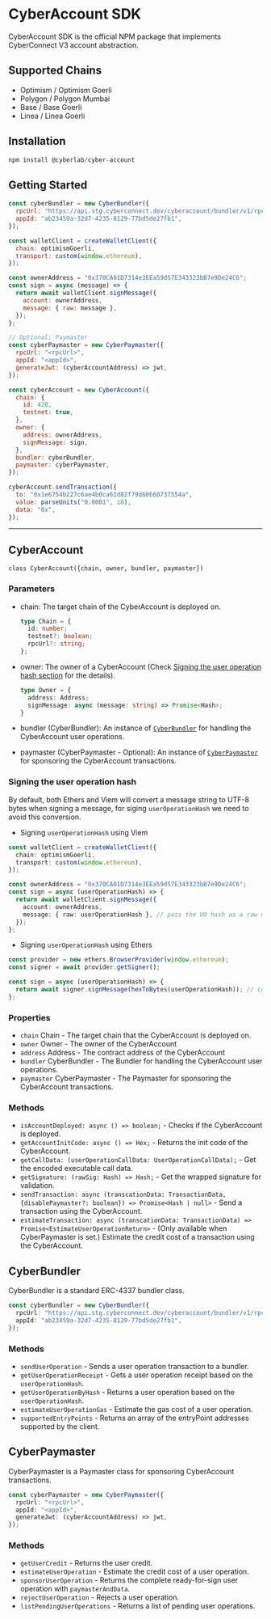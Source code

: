 # CyberAccount SDK

CyberAccount SDK is the official NPM package that implements CyberConnect V3 account abstraction.

## Supported Chains

- Optimism / Optimism Goerli
- Polygon / Polygon Mumbai
- Base / Base Goerli
- Linea / Linea Goerli

## Installation

```javascript
npm install @cyberlab/cyber-account
```

## Getting Started

```javascript
const cyberBundler = new CyberBundler({
  rpcUrl: "https://api.stg.cyberconnect.dev/cyberaccount/bundler/v1/rpc",
  appId: "ab23459a-32d7-4235-8129-77bd5de27fb1",
});

const walletClient = createWalletClient({
  chain: optimismGoerli,
  transport: custom(window.ethereum),
});

const ownerAddress = "0x370CA01D7314e3EEa59d57E343323bB7e9De24C6";
const sign = async (message) => {
  return await walletClient.signMessage({
    account: ownerAddress,
    message: { raw: message },
  });
};

// Optional: Paymaster
const cyberPaymaster = new CyberPaymaster({
  rpcUrl: "<rpcUrl>",
  appId: "<appId>",
  generateJwt: (cyberAccountAddress) => jwt,
});

const cyberAccount = new CyberAccount({
  chain: {
    id: 420,
    testnet: true,
  },
  owner: {
    address: ownerAddress,
    signMessage: sign,
  },
  bundler: cyberBundler,
  paymaster: cyberPaymaster,
});

cyberAccount.sendTransaction({
  to: "0x1e6754b227c6ae4b0ca61d82f79d60660737554a",
  value: parseUnits("0.0001", 18),
  data: "0x",
});
```

---

## CyberAccount

`class CyberAccount({chain, owner, bundler, paymaster})`

### Parameters

- chain: The target chain of the CyberAccount is deployed on.
  ```typescript
  type Chain = {
    id: number;
    testnet?: boolean;
    rpcUrl?: string;
  };
  ```
- owner: The owner of a CyberAccount (Check [Signing the user operation hash section](#signing-the-user-operation-hash) for the details).

  ```typescript
  type Owner = {
    address: Address;
    signMessage: async (message: string) => Promise<Hash>;
  }
  ```

- bundler (CyberBundler): An instance of [`CyberBundler`](#cyberbundler) for handling the CyberAccount user operations.

- paymaster (CyberPaymaster - Optional): An instance of [`CyberPaymaster`](#cyberpaymaster) for sponsoring the CyberAccount transactions.

### Signing the user operation hash

By default, both Ethers and Viem will convert a message string to UTF-8 bytes when signing a message, for siging `userOperationHash` we need to avoid this conversion.

- Signing `userOperationHash` using Viem

```typescript
const walletClient = createWalletClient({
  chain: optimismGoerli,
  transport: custom(window.ethereum),
});

const ownerAddress = "0x370CA01D7314e3EEa59d57E343323bB7e9De24C6";
const sign = async (userOperationHash) => {
  return await walletClient.signMessage({
    account: ownerAddress,
    message: { raw: userOperationHash }, // pass the UO hash as a raw message
  });
};
```

- Signing `userOperationHash` using Ethers

```typescript
const provider = new ethers.BrowserProvider(window.ethereum);
const signer = await provider.getSigner();

const sign = async (userOperationHash) => {
  return await signer.signMessage(hexToBytes(userOperationHash)); // convert the UO hash into bytes before passing into the signer
};
```

### Properties

- `chain` Chain - The target chain that the CyberAccount is deployed on.
- `owner` Owner - The owner of the CyberAccount
- `address` Address - The contract address of the CyberAccount
- `bundler` CyberBundler - The Bundler for handling the CyberAccount user operations.
- `paymaster` CyberPaymaster - The Paymaster for sponsoring the CyberAccount transactions.

### Methods

- `isAccountDeployed: async () => boolean;` - Checks if the CyberAccount is deployed.
- `getAccountInitCode: async () => Hex;` - Returns the init code of the CyberAccount.
- `getCallData: (userOperationCallData: UserOperationCallData);` - Get the encoded executable call data.
- `getSignature: (rawSig: Hash) => Hash;` - Get the wrapped signature for validation.
- `sendTransaction: async (transcationData: TransactionData, {disablePaymaster?: boolean}) => Promise<Hash | null>` - Send a transaction using the CyberAccount.
- `estimateTransaction: async (transcationData: TransactionData) => Promise<EstimateUserOperationReturn>` - (Only available when CyberPaymaster is set.) Estimate the credit cost of a transaction using the CyberAccount.

## CyberBundler

CyberBundler is a standard ERC-4337 bundler class.

```typescript
const cyberBundler = new CyberBundler({
  rpcUrl: "https://api.stg.cyberconnect.dev/cyberaccount/bundler/v1/rpc",
  appId: "ab23459a-32d7-4235-8129-77bd5de27fb1",
});
```

### Methods

- `sendUserOperation` - Sends a user operation transaction to a bundler.
- `getUserOperationReceipt` - Gets a user operation receipt based on the `userOperationHash`.
- `getUserOperationByHash` - Returns a user operation based on the `userOperationHash`.
- `estimateUserOperationGas` - Estimate the gas cost of a user operation.
- `supportedEntryPoints` - Returns an array of the entryPoint addresses supported by the client.

## CyberPaymaster

CyberPaymaster is a Paymaster class for sponsoring CyberAccount transactions.

```typescript
const cyberPaymaster = new CyberPaymaster({
  rpcUrl: "<rpcUrl>",
  appId: "<appId>",
  generateJwt: (cyberAccountAddress) => jwt,
});
```

### Methods

- `getUserCredit` - Returns the user credit.
- `estimateUserOperation` - Estimate the credit cost of a user operation.
- `sponsorUserOperation` - Returns the complete ready-for-sign user operation with `paymasterAndData`.
- `rejectUserOperation` - Rejects a user operation.
- `listPendingUserOperations` - Returns a list of pending user operations.
